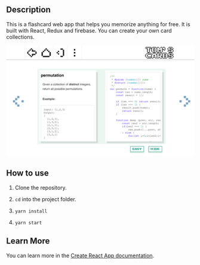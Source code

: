 ## Description

This is a flashcard web app that helps you memorize anything for free. It is built with React, Redux and firebase. You can create your own card collections.

![](https://github.com/zjusticy/imgs_lib/blob/master/memoryCardMemBoard.png)

## How to use

1.  Clone the repository.

2.  `cd` into the project folder.

3.  `yarn install`

4.  `yarn start`

## Learn More

You can learn more in the [Create React App documentation](https://facebook.github.io/create-react-app/docs/getting-started).
